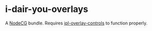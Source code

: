 # i-dair-you-overlays

A [NodeCG](http://github.com/nodecg/nodecg) bundle. Requires [ipl-overlay-controls](https://github.com/inkfarer/ipl-overlay-controls) to function properly.
